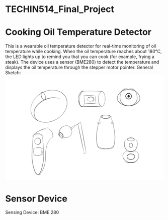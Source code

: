 # TECHIN514_Final_Project

# Cooking Oil Temperature Detector
This is a wearable oil temperature detector for real-time monitoring of oil temperature while cooking. When the oil temperature reaches about 180°C, the LED lights up to remind you that you can cook (for example, frying a steak). The device uses a sensor (BME280) to detect the temperature and displays the oil temperature through the stepper motor pointer.
General Sketch:
![Alt text](Sketch1.png)

# Sensor Device
Sensing Device: BME 280 
